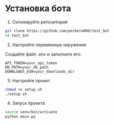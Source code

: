 # Установка бота

1. Склонируйте репозиторий
```bash
git clone https://github.com/peckerw00d/test_bot
cd test_bot
```

2. Настройте переменные окружения

Создайте файл .env и заполните его:  
```
API_TOKEN=your_api_token
DB_PATH=your_db_path
DOWNLOADS_DIR=your_downloads_dir
```

3. Настройте проект
```bash
chmod +x setup.sh
./setup.sh
```

4. Запуск проекта
```bash
source venv/bin/activate
python main.py
```


